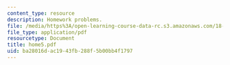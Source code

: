 ```yaml
---
content_type: resource
description: Homework problems.
file: /media/https%3A/open-learning-course-data-rc.s3.amazonaws.com/18-443-statistics-for-applications-fall-2006/ba28016dac1943fb288f5b00bb4f1797_home5.pdf
file_type: application/pdf
resourcetype: Document
title: home5.pdf
uid: ba28016d-ac19-43fb-288f-5b00bb4f1797
---
```


